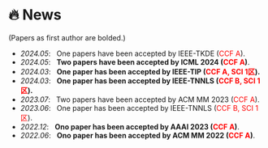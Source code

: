 # 🔥 News
(Papers as first author are bolded.)
- *2024.05*: &nbsp; One papers have been accepted by IEEE-TKDE (<font color="red" bgcolor=grey>CCF A</font>). 
- *2024.05*: &nbsp; **Two papers have been accepted by ICML 2024 (<font color="red" bgcolor=grey>CCF A</font>)**. 
- *2024.03*: &nbsp; **One paper has been accepted by IEEE-TIP (<font color="red" bgcolor=grey>CCF A, SCI 1区</font>).**
- *2024.03*: &nbsp; **One paper has been accepted by IEEE-TNNLS (<font color="red" bgcolor=grey>CCF B, SCI 1区</font>).**
- *2023.07*: &nbsp; Two papers have been accepted by ACM MM 2023 (<font color="red" bgcolor=grey>CCF A</font>).
- *2023.06*: &nbsp; One paper has been accepted by IEEE-TNNLS (<font color="red" bgcolor=grey>CCF B, SCI 1区</font>).
- *2022.12*: &nbsp; **Ono paper has been accepted by AAAI 2023 (<font color="red" bgcolor=grey>CCF A</font>)**.
- *2022.06*: &nbsp; **Ono paper has been accepted by ACM MM 2022 (<font color="red" bgcolor=grey>CCF A</font>)**.

